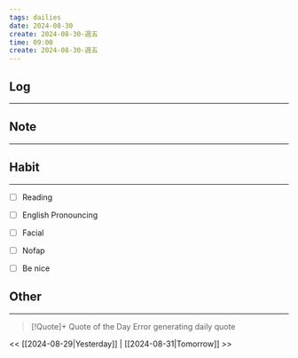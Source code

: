 ```yaml
---
tags: dailies  
date: 2024-08-30
create: 2024-08-30-週五
time: 09:00
create: 2024-08-30-週五
---
```


## Log
---


## Note
---


## Habit
---
- [ ] Reading
- [ ] English Pronouncing
- [ ] Facial
- [ ] Nofap
- [ ] Be nice


## Other
---

> [!Quote]+ Quote of the Day
> Error generating daily quote

<< [[2024-08-29|Yesterday]] | [[2024-08-31|Tomorrow]] >>